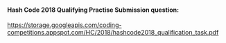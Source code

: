 
#### Hash Code 2018 Qualifying Practise Submission question: 

https://storage.googleapis.com/coding-competitions.appspot.com/HC/2018/hashcode2018_qualification_task.pdf
